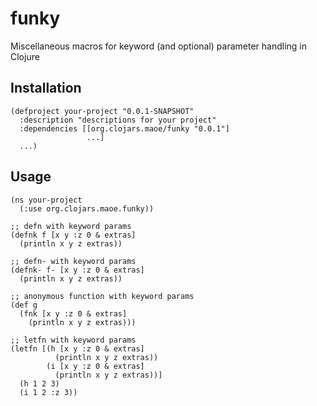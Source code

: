 funky
==============

Miscellaneous macros for keyword (and optional) parameter handling in Clojure

Installation
-------------

    (defproject your-project "0.0.1-SNAPSHOT"
      :description "descriptions for your project"
      :dependencies [[org.clojars.maoe/funky "0.0.1"]
                     ...]
      ...)

Usage
-------------

    (ns your-project
      (:use org.clojars.maoe.funky))
     
    ;; defn with keyword params
    (defnk f [x y :z 0 & extras]
      (println x y z extras))
     
    ;; defn- with keyword params
    (defnk- f- [x y :z 0 & extras]
      (println x y z extras))
     
    ;; anonymous function with keyword params
    (def g
      (fnk [x y :z 0 & extras]
        (println x y z extras)))
     
    ;; letfn with keyword params
    (letfn [(h [x y :z 0 & extras]
              (println x y z extras))
            (i [x y :z 0 & extras]
              (println x y z extras))]
      (h 1 2 3)
      (i 1 2 :z 3))

